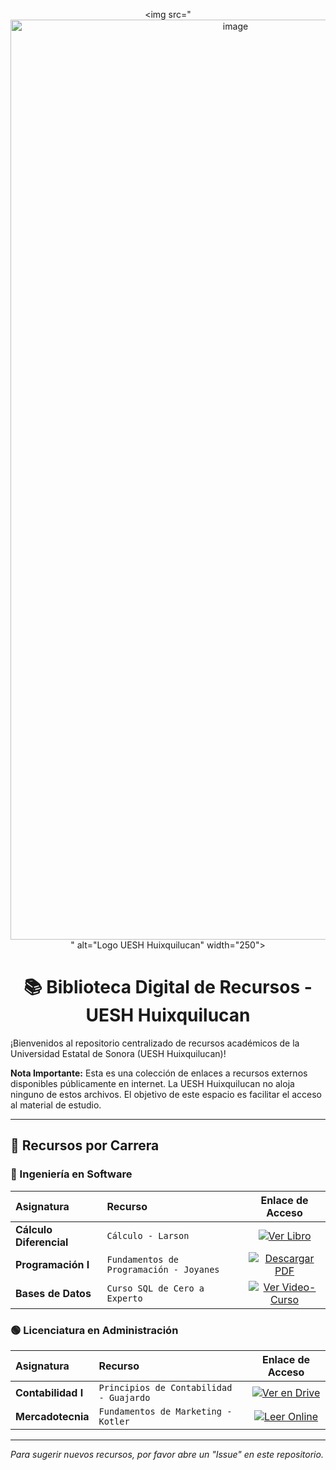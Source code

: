 <div align="center">
  
  <img src="<img width="704" height="1472" alt="image" src="https://github.com/user-attachments/assets/abc60cfc-d619-4961-90ec-03ef1accb762" />
" alt="Logo UESH Huixquilucan" width="250">
  <br>
  <h1>📚 Biblioteca Digital de Recursos - UESH Huixquilucan</h1>
</div>

¡Bienvenidos al repositorio centralizado de recursos académicos de la Universidad Estatal de Sonora (UESH Huixquilucan)!

**Nota Importante:** Esta es una colección de enlaces a recursos externos disponibles públicamente en internet. La UESH Huixquilucan no aloja ninguno de estos archivos. El objetivo de este espacio es facilitar el acceso al material de estudio.

---

## 📖 Recursos por Carrera

### 🔵 Ingeniería en Software

| Asignatura | Recurso | Enlace de Acceso |
| :--- | :--- | :---: |
| **Cálculo Diferencial** | `Cálculo - Larson` | [![Ver Libro](https://img.shields.io/badge/Leer-Online-blue?style=for-the-badge&logo=read-the-docs)](ENLACE_AL_RECURSO_1) |
| **Programación I** | `Fundamentos de Programación - Joyanes` | [![Descargar PDF](https://img.shields.io/badge/Descargar-PDF-red?style=for-the-badge&logo=adobeacrobatreader)](ENLACE_AL_RECURSO_2) |
| **Bases de Datos** | `Curso SQL de Cero a Experto` | [![Ver Video-Curso](https://img.shields.io/badge/Ver_en-YouTube-FF0000?style=for-the-badge&logo=youtube)](ENLACE_AL_RECURSO_3) |

### 🟢 Licenciatura en Administración

| Asignatura | Recurso | Enlace de Acceso |
| :--- | :--- | :---: |
| **Contabilidad I** | `Principios de Contabilidad - Guajardo` | [![Ver en Drive](https://img.shields.io/badge/Ver_en-Drive-green?style=for-the-badge&logo=googledrive)](ENLACE_AL_RECURSO_4) |
| **Mercadotecnia** | `Fundamentos de Marketing - Kotler` | [![Leer Online](https://img.shields.io/badge/Leer-Online-blue?style=for-the-badge&logo=read-the-docs)](ENLACE_AL_RECURSO_5) |

---
*Para sugerir nuevos recursos, por favor abre un "Issue" en este repositorio.*
